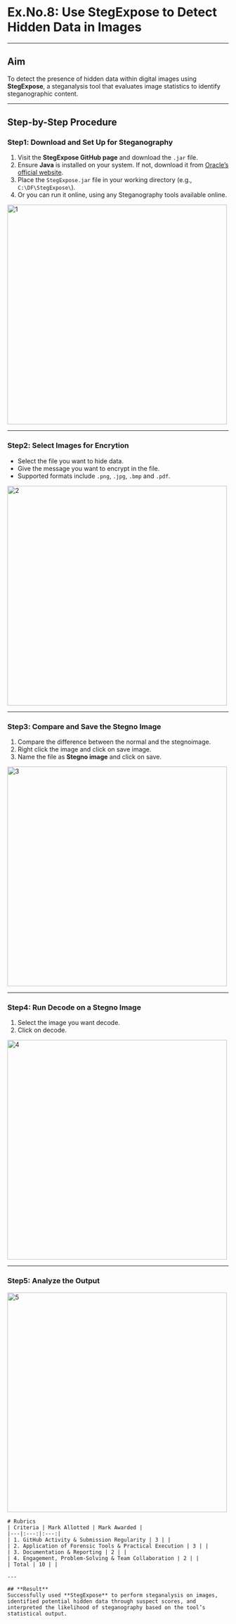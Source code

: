 # **Ex.No.8: Use StegExpose to Detect Hidden Data in Images**

---

## **Aim**
To detect the presence of hidden data within digital images using **StegExpose**, a steganalysis tool that evaluates image statistics to identify steganographic content.

---

## **Step-by-Step Procedure**

### **Step1️: Download and Set Up for Steganography**
1. Visit the **StegExpose GitHub page** and download the `.jar` file.  
2. Ensure **Java** is installed on your system. If not, download it from [Oracle’s official website](https://www.oracle.com/java/technologies/javase-downloads.html).  
3. Place the `StegExpose.jar` file in your working directory (e.g., `C:\DF\StegExpose\`).
4. Or you can run it online, using any Steganography tools available online.
<img width="500" alt="1" src="https://github.com/user-attachments/assets/5150500a-ebe2-42b8-8a06-f9580a65b74d" />

---

### **Step2️: Select Images for Encrytion**
- Select the file you want to hide data.
- Give the message you want to encrypt in the file. 
- Supported formats include `.png`, `.jpg`, `.bmp` and `.pdf`.
<img width="500" alt="2" src="https://github.com/user-attachments/assets/64f2954d-3eae-4ba0-b49b-663bbfcf6194" />

---

### **Step3️: Compare and Save the Stegno Image**
1. Compare the difference between the normal and the stegnoimage.
2. Right click the image and click on save image.
3. Name the file as **Stegno image** and click on save.
<img width="500" alt="3" src="https://github.com/user-attachments/assets/0ba724b0-76b2-4117-a43f-f86f8c1ee1d5" />

---

### **Step4: Run Decode on a Stegno Image**
1. Select the image you want decode.
2. Click on decode.
<img width="500" alt="4" src="https://github.com/user-attachments/assets/23f2db38-1148-410e-b5ee-d771ca214125" />

---

### **Step5: Analyze the Output**
<img width="500" alt="5" src="https://github.com/user-attachments/assets/29d581c0-7ba4-4f87-9c74-f360d859419a" />

```
# Rubrics
| Criteria | Mark Allotted | Mark Awarded |
|---|:---:|:---:|
| 1. GitHub Activity & Submission Regularity | 3 | |
| 2. Application of Forensic Tools & Practical Execution | 3 | |
| 3. Documentation & Reporting | 2 | |
| 4. Engagement, Problem-Solving & Team Collaboration | 2 | |
| Total | 10 | |

---

## **Result**
Successfully used **StegExpose** to perform steganalysis on images, identified potential hidden data through suspect scores, and interpreted the likelihood of steganography based on the tool’s statistical output.


